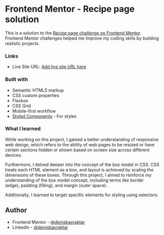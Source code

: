 # Frontend Mentor - Recipe page solution

This is a solution to the [Recipe page challenge on Frontend Mentor](https://www.frontendmentor.io/challenges/recipe-page-KiTsR8QQKm). Frontend Mentor challenges helped me improve my coding skills by building realistic projects. 


### Links

- Live Site URL: [Add live site URL here](https://zippy-griffin-842134.netlify.app/)


### Built with

- Semantic HTML5 markup
- CSS custom properties
- Flexbox
- CSS Grid
- Mobile-first workflow
- [Styled Components](https://styled-components.com/) - For styles


### What I learned

While working on this project, I gained a better understanding of responsive web design, which refers to the ability of web pages to be resized or have certain sections hidden or shown based on screen size across different devices.

Furthermore, I delved deeper into the concept of the box model in CSS. CSS treats each HTML element as a box, and layout is achieved by scaling the dimensions of these boxes. Through this project, I aimed to reinforce my understanding of the box model concept, including terms like border (edge), padding (filling), and margin (outer space).

Additionally, I learned to target specific elements for styling using selectors.


## Author

- Frontend Mentor - [@denisbayraktar](https://www.frontendmentor.io/profile/denisbayraktar)
- Linkedin - [@denisbayraktar](https://www.linkedin.com/in/denisbayraktar/)




